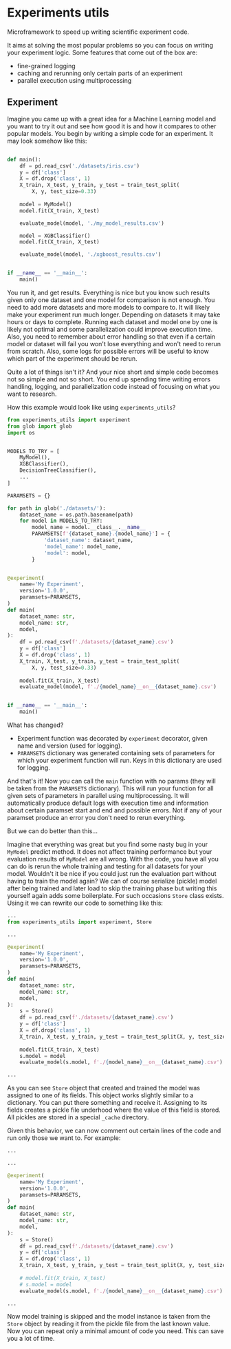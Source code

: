 # Experiments utils

Microframework to speed up writing scientific experiment code.

It aims at solving the most popular problems so you can focus on writing your experiment logic.
Some features that come out of the box are:
* fine-grained logging
* caching and rerunning only certain parts of an experiment
* parallel execution using multiprocessing

## Experiment

Imagine you came up with a great idea for a Machine Learning model and you want to try it out and see how good it is and how it compares to other popular models. You begin by writing a simple code for an experiment. It may look somehow like this:

```python

def main():
    df = pd.read_csv('./datasets/iris.csv')
    y = df['class']
    X = df.drop('class', 1)
    X_train, X_test, y_train, y_test = train_test_split(
        X, y, test_size=0.33)
    
    model = MyModel()
    model.fit(X_train, X_test)

    evaluate_model(model, './my_model_results.csv')

    model = XGBClassifier()
    model.fit(X_train, X_test)

    evaluate_model(model, './xgboost_results.csv')


if __name__ == '__main__':
    main()

```

You run it, and get results. Everything is nice but you know such results given only one dataset and one model for comparison is not enough. You need to add more datasets and more models to compare to. It will likely make your experiment run much longer. Depending on datasets it may take hours or days to complete. Running each dataset and model one by one is likely not optimal and some parallelization could improve execution time. Also, you need to remember about error handling so that even if a certain model or dataset will fail you won't lose everything and won't need to rerun from scratch. Also, some logs for possible errors will be useful to know which part of the experiment should be rerun. 

Quite a lot of things isn't it? And your nice short and simple code becomes not so simple and not so short. You end up spending time writing errors handling, logging, and parallelization code instead of focusing on what you want to research.

How this example would look like using `experiments_utils`?

```python
from experiments_utils import experiment
from glob import glob
import os


MODELS_TO_TRY = [
    MyModel(),
    XGBClassifier(),
    DecisionTreeClassifier(),
    ...
]

PARAMSETS = {}

for path in glob('./datasets/'):
    dataset_name = os.path.basename(path)
    for model in MODELS_TO_TRY:
        model_name = model.__class__.__name__
        PARAMSETS[f'{dataset_name}.{model_name}'] = {
            'dataset_name': dataset_name,
            'model_name': model_name,
            'model': model,
        }


@experiment(
    name='My Experiment',
    version='1.0.0',
    paramsets=PARAMSETS,
)
def main(
    dataset_name: str,
    model_name: str,
    model,
):
    df = pd.read_csv(f'./datasets/{dataset_name}.csv')
    y = df['class']
    X = df.drop('class', 1)
    X_train, X_test, y_train, y_test = train_test_split(
        X, y, test_size=0.33)
    
    model.fit(X_train, X_test)
    evaluate_model(model, f'./{model_name}__on__{dataset_name}.csv')


if __name__ == '__main__':
    main()
```

What has changed? 
* Experiment function was decorated by `experiment` decorator, given name and version (used for logging).
* `PARAMSETS` dictionary was generated containing sets of parameters for which your experiment function will run. Keys in this dictionary are used for logging. 

And that's it! Now you can call the `main` function with no params (they will be taken from the `PARAMSETS` dictionary). This will run your function for all given sets of parameters in parallel using multiprocessing. It will automatically produce default logs with execution time and information about certain paramset start and end and possible errors. Not if any of your paramset produce an error you don't need to rerun everything.

But we can do better than this...

Imagine that everything was great but you find some nasty bug in your `MyModel` predict method. It does not affect training performance but your evaluation results of `MyModel` are all wrong. With the code, you have all you can do is rerun the whole training and testing for all datasets for your model. Wouldn't it be nice if you could just run the evaluation part without having to train the model again? We can of course serialize (pickle) model after being trained and later load to skip the training phase but writing this yourself again adds some boilerplate. For such occasions `Store` class exists. Using it we can rewrite our code to something like this:

```python
...
from experiments_utils import experiment, Store

...

@experiment(
    name='My Experiment',
    version='1.0.0',
    paramsets=PARAMSETS,
)
def main(
    dataset_name: str,
    model_name: str,
    model,
):
    s = Store()
    df = pd.read_csv(f'./datasets/{dataset_name}.csv')
    y = df['class']
    X = df.drop('class', 1)
    X_train, X_test, y_train, y_test = train_test_split(X, y, test_size=0.33)
    
    model.fit(X_train, X_test)
    s.model = model
    evaluate_model(s.model, f'./{model_name}__on__{dataset_name}.csv')

...
```

As you can see `Store` object that created and trained the model was assigned to one of its fields. This object works slightly similar to a dictionary. You can put there something and receive it. Assigning to its fields creates a pickle file underhood where the value of this field is stored. All pickles are stored in a special `_cache` directory.

Given this behavior, we can now comment out certain lines of the code and run only those we want to. For example:

```python
...

...

@experiment(
    name='My Experiment',
    version='1.0.0',
    paramsets=PARAMSETS,
)
def main(
    dataset_name: str,
    model_name: str,
    model,
):
    s = Store()
    df = pd.read_csv(f'./datasets/{dataset_name}.csv')
    y = df['class']
    X = df.drop('class', 1)
    X_train, X_test, y_train, y_test = train_test_split(X, y, test_size=0.33)
    
    # model.fit(X_train, X_test)
    # s.model = model
    evaluate_model(s.model, f'./{model_name}__on__{dataset_name}.csv')

...
```

Now model training is skipped and the model instance is taken from the `Store` object by reading it from the pickle file from the last known value. Now you can repeat only a minimal amount of code you need. This can save you a lot of time.


